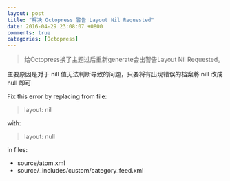 ```yaml
---
layout: post
title: "解决 Octopress 警告 Layout Nil Requested"
date: 2016-04-29 23:08:07 +0800
comments: true
categories: [Octopress]
---
```

>给Octopress换了主题过后重新generate会出警告Layout Nil Requested。


主要原因是对于 nill 值无法判断导致的问题，只要将有出现错误的档案將 nill 改成 null 即可


Fix this error by replacing from file:
>layout: nil


with:
>layout: null


in files:

* source/atom.xml
* source/_includes/custom/category_feed.xml
